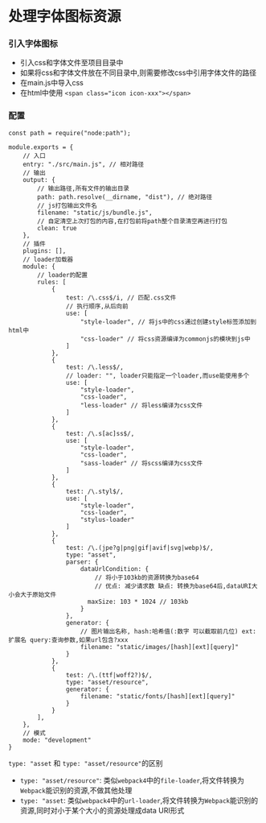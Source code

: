 <h1>处理字体图标资源</h1>

### 引入字体图标
* 引入css和字体文件至项目目录中
* 如果将css和字体文件放在不同目录中,则需要修改css中引用字体文件的路径
* 在main.js中导入css
* 在html中使用 `<span class="icon icon-xxx"></span>`

### 配置
```javascript{69-75} title="webpack.config.js"
const path = require("node:path");

module.exports = {
    // 入口
    entry: "./src/main.js", // 相对路径
    // 输出
    output: {
        // 输出路径,所有文件的输出目录
        path: path.resolve(__dirname, "dist"), // 绝对路径
        // js打包输出文件名
        filename: "static/js/bundle.js",
        // 自定清空上次打包的内容,在打包前将path整个目录清空再进行打包
        clean: true
    },
    // 插件
    plugins: [],
    // loader加载器
    module: {
        // loader的配置
        rules: [
            {
                test: /\.css$/i, // 匹配.css文件
                // 执行顺序,从后向前
                use: [
                    "style-loader", // 将js中的css通过创建style标签添加到html中
                    "css-loader" // 将css资源编译为commonjs的模块到js中
                ] 
            },
            {
                test: /\.less$/,
                // loader: "", loader只能指定一个loader,而use能使用多个
                use: [
                    "style-loader", 
                    "css-loader", 
                    "less-loader" // 将less编译为css文件
                ]
            },
            {
                test: /\.s[ac]ss$/,
                use: [
                    "style-loader", 
                    "css-loader", 
                    "sass-loader" // 将scss编译为css文件
                ]
            },
            {
                test: /\.styl$/,
                use: [
                    "style-loader",
                    "css-loader",
                    "stylus-loader"
                ]
            },
            {
                test: /\.(jpe?g|png|gif|avif|svg|webp)$/,
                type: "asset",
                parser: {
                    dataUrlCondition: {
                        // 将小于103kb的资源转换为base64
                        // 优点: 减少请求数 缺点: 转换为base64后,dataURI大小会大于原始文件
                      maxSize: 103 * 1024 // 103kb
                    }
                },
                generator: {
                    // 图片输出名称, hash:哈希值(:数字 可以截取前几位) ext:扩展名 query:查询参数,如果url包含?xxx
                    filename: "static/images/[hash][ext][query]"
                }
            },
            {
                test: /\.(ttf|woff2?)$/,
                type: "asset/resource",
                generator: {
                    filename: "static/fonts/[hash][ext][query]"
                }
            }
        ],
    },
    // 模式
    mode: "development"
}
```

`type: "asset` 和 `type: "asset/resource"`的区别
* `type: "asset/resource"`: 类似`webpack4`中的`file-loader`,将文件转换为`Webpack`能识别的资源,不做其他处理
* `type: "asset`: 类似`webpack4`中的`url-loader`,将文件转换为`Webpack`能识别的资源,同时对小于某个大小的资源处理成data URI形式

